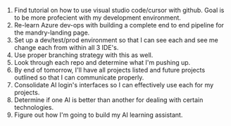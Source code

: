 1) Find tutorial on how to use visual studio code/cursor with github.
    Goal is to be more profecient with my development environment.
2) Re-learn Azure dev-ops with building a complete end to end pipeline for the mandry-landing page.
3) Set up a dev/test/prod environment so that I can see each and see me change each from within all 3 IDE's.
4) Use proper branching strategy with this as well.
5) Look through each repo and determine what I'm pushing up.
6) By end of tomorrow, I'll have all projects listed and future projects outlined so that I can communicate properly.
7) Consolidate AI login's interfaces so I can effectively use each for my projects.
8) Determine if one AI is better than another for dealing with certain technologies.
9) Figure out how I'm going to build my AI learning assistant.
